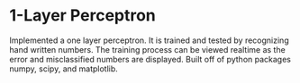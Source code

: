 # 1-Layer Perceptron
Implemented a one layer perceptron. It is trained and tested by recognizing hand written numbers. The training process can be viewed realtime as the error and misclassified numbers are displayed. Built off of python packages numpy, scipy, and matplotlib. 
